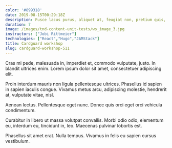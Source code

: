 ```yaml
---
color: '#899318'
date: 2019-08-15T00:29:18Z
description: Fusce lacus purus, aliquet at, feugiat non, pretium quis, lectus. Suspendisse potenti.
duration: 7
image: /images/tnd-content-unit-tests/ws_image_3.jpg
instructors: ["Jobi Rittmeier"]
technologies: ["React","Hugo","JAMStack"]
title: Cardguard workshop
slug: cardguard-workshop-511
---
```

Cras mi pede, malesuada in, imperdiet et, commodo vulputate, justo. In blandit ultrices enim. Lorem ipsum dolor sit amet, consectetuer adipiscing elit.

Proin interdum mauris non ligula pellentesque ultrices. Phasellus id sapien in sapien iaculis congue. Vivamus metus arcu, adipiscing molestie, hendrerit at, vulputate vitae, nisl.

Aenean lectus. Pellentesque eget nunc. Donec quis orci eget orci vehicula condimentum.

Curabitur in libero ut massa volutpat convallis. Morbi odio odio, elementum eu, interdum eu, tincidunt in, leo. Maecenas pulvinar lobortis est.

Phasellus sit amet erat. Nulla tempus. Vivamus in felis eu sapien cursus vestibulum.
